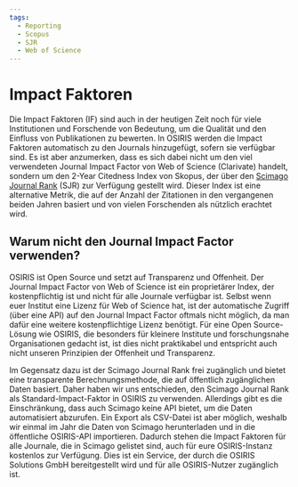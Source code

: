 ```yaml
---
tags:
  - Reporting
  - Scopus
  - SJR
  - Web of Science
---
```


# Impact Faktoren

Die Impact Faktoren (IF) sind auch in der heutigen Zeit noch für viele Institutionen und Forschende von Bedeutung, um die Qualität und den Einfluss von Publikationen zu bewerten. In OSIRIS werden die Impact Faktoren automatisch zu den Journals hinzugefügt, sofern sie verfügbar sind. Es ist aber anzumerken, dass es sich dabei nicht um den viel verwendeten Journal Impact Factor von Web of Science (Clarivate) handelt, sondern um den 2-Year Citedness Index von Skopus, der über den [Scimago Journal Rank](https://www.scimagojr.com/journalrank.php) (SJR) zur Verfügung gestellt wird. Dieser Index ist eine alternative Metrik, die auf der Anzahl der Zitationen in den vergangenen beiden Jahren basiert und von vielen Forschenden als nützlich erachtet wird.

## Warum nicht den Journal Impact Factor verwenden?

OSIRIS ist Open Source und setzt auf Transparenz und Offenheit. Der Journal Impact Factor von Web of Science ist ein proprietärer Index, der kostenpflichtig ist und nicht für alle Journale verfügbar ist. Selbst wenn euer Institut eine Lizenz für Web of Science hat, ist der automatische Zugriff (über eine API) auf den Journal Impact Factor oftmals nicht möglich, da man dafür eine weitere kostenpflichtige Lizenz benötigt. Für eine Open Source-Lösung wie OSIRIS, die besonders für kleinere Institute und forschungsnahe Organisationen gedacht ist, ist dies nicht praktikabel und entspricht auch nicht unseren Prinzipien der Offenheit und Transparenz.

Im Gegensatz dazu ist der Scimago Journal Rank frei zugänglich und bietet eine transparente Berechnungsmethode, die auf öffentlich zugänglichen Daten basiert. Daher haben wir uns entschieden, den Scimago Journal Rank als Standard-Impact-Faktor in OSIRIS zu verwenden. Allerdings gibt es die Einschränkung, dass auch Scimago keine API bietet, um die Daten automatisiert abzurufen. Ein Export als CSV-Datei ist aber möglich, weshalb wir einmal im Jahr die Daten von Scimago herunterladen und in die öffentliche OSIRIS-API importieren. Dadurch stehen die Impact Faktoren für alle Journale, die in Scimago gelistet sind, auch für eure OSIRIS-Instanz kostenlos zur Verfügung. Dies ist ein Service, der durch die OSIRIS Solutions GmbH bereitgestellt wird und für alle OSIRIS-Nutzer zugänglich ist.


